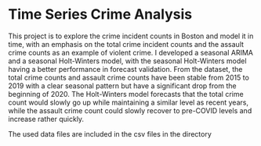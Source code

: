 # Time Series Crime Analysis

This project is to explore the crime incident counts in Boston and model it in time, with
an emphasis on the total crime incident counts and the assault crime counts as an example of
violent crime. I developed a seasonal ARIMA and a seasonal Holt-Winters model, with the
seasonal Holt-Winters model having a better performance in forecast validation. From the
dataset, the total crime counts and assault crime counts have been stable from 2015 to 2019 with
a clear seasonal pattern but have a significant drop from the beginning of 2020. The
Holt-Winters model forecasts that the total crime count would slowly go up while maintaining a
similar level as recent years, while the assault crime count could slowly recover to pre-COVID
levels and increase rather quickly.

The used data files are included in the csv files in the directory
